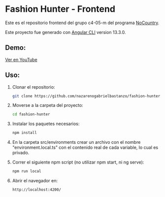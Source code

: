 # Fashion Hunter - Frontend

Este es el repositorio frontend del grupo c4-05-m del programa [NoCountry](https://www.nocountry.tech/).

Este proyecto fue generado con [Angular CLI](https://github.com/angular/angular-cli) version 13.3.0.

## Demo:
[Ver en YouTube](https://youtu.be/uJ6rDGtIRSQ?si=CR15WZmqzHnNQOk4)

## Uso:

1. Clonar el repositorio:
    ```sh
    git clone https://github.com/nazarenogabrielbastanzo/fashion-hunter.git
    ```
2. Moverse a la carpeta del proyecto:
    ```sh
    cd fashion-hunter
    ```
4. Instalar los paquetes necesarios:
    ```sh
    npm install
    ```
5. En la carpeta src/environments crear un archivo con el nombre "environment.local.ts" con el contenido real de cada variable, lo cual es privado.
    
6. Correr el siguiente npm script (no utilizar npm start, ni ng serve):
    ```sh
    npm run local
    ```
7. Abrir el navegador en:
    ```sh
    http://localhost:4200/
    ```

